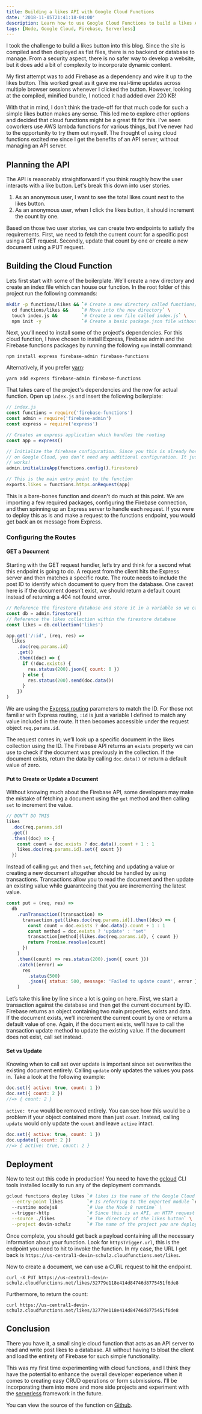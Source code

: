 ```yaml
---
title: Building a likes API with Google Cloud Functions
date: '2018-11-05T21:41:18-04:00'
description: Learn how to use Google Cloud Functions to build a likes API with Node
tags: [Node, Google Cloud, Firebase, Serverless]
---
```


I took the challenge to build a likes button into this blog. Since the site is
compiled and then deployed as flat files, there is no backend or database to
manage. From a security aspect, there is no safer way to develop a website, but
it does add a bit of complexity to incorporate dynamic content.

My first attempt was to add Firebase as a dependency and wire it up to the likes
button. This worked great as it gave me real-time updates across multiple
browser sessions whenever I clicked the button. However, looking at the
compiled, minified bundle, I noticed it had added over 220 KB!

With that in mind, I don’t think the trade-off for that much code for such a
simple likes button makes any sense. This led me to explore other options and
decided that cloud functions might be a great fit for this. I’ve seen coworkers
use AWS lambda functions for various things, but I’ve never had to the
opportunity to try them out myself. The thought of using cloud functions excited
me since I get the benefits of an API server, without managing an API server.

## Planning the API

The API is reasonably straightforward if you think roughly how the user
interacts with a like button. Let's break this down into user stories.

1. As an anonymous user, I want to see the total likes count next to the likes
   button.
1. As an anonymous user, when I click the likes button, it should increment the
   count by one.

Based on those two user stories, we can create two endpoints to satisfy the
requirements. First, we need to fetch the current count for a specific post
using a GET request. Secondly, update that count by one or create a new document
using a PUT request.

## Building the Cloud Function

Lets first start with some of the boilerplate. We’ll create a new directory and
create an index file which can house our function. In the root folder of this
project run the following commands:

```sh
mkdir -p functions/likes && `# Create a new directory called functions/likes` \
  cd functions/likes &&     `# Move into the new directory` \
  touch index.js &&         `# Create a new file called index.js` \
  npm init -y               `# Create a basic package.json file without any configuration`
```

Next, you’ll need to install some of the project's dependencies. For this cloud
function, I have chosen to install Express, Firebase admin and the Firebase
functions packages by running the following `npm` install command:

```shell
npm install express firebase-admin firebase-functions
```

Alternatively, if you prefer [yarn](https://yarnpkg.com):

```shell
yarn add express firebase-admin firebase-functions
```

That takes care of the project's dependencies and the now for actual function.
Open up `index.js` and insert the following boilerplate:

```javascript
// index.js
const functions = require('firebase-functions')
const admin = require('firebase-admin')
const express = require('express')

// Creates an express application which handles the routing
const app = express()

// Initialize the firebase configuration. Since you this is already hosted
// on Google Cloud, you don’t need any additional configuration. It just
// works!
admin.initializeApp(functions.config().firestore)

// This is the main entry point to the function
exports.likes = functions.https.onRequest(app)
```

This is a bare-bones function and doesn't do much at this point. We are
importing a few required packages, configuring the Firebase connection, and then
spinning up an Express server to handle each request. If you were to deploy this
as is and make a request to the functions endpoint, you would get back an `OK`
message from Express.

### Configuring the Routes

#### GET a Document

Starting with the GET request handler, let’s try and think for a second what
this endpoint is going to do. A request from the client hits the Express server
and then matches a specific route. The route needs to include the post ID to
identify which document to query from the database. One caveat here is if the
document doesn’t exist, we should return a default count instead of returning a
404 not found error.

```js
// Reference the firestore database and store it in a variable so we can use it across both functions
const db = admin.firestore()
// Reference the likes collection within the firestore database
const likes = db.collection('likes')

app.get('/:id', (req, res) =>
  likes
    .doc(req.params.id)
    .get()
    .then((doc) => {
      if (!doc.exists) {
        res.status(200).json({ count: 0 })
      } else {
        res.status(200).send(doc.data())
      }
    })
)
```

We are using the [Express routing](https://expressjs.com/en/guide/routing.html)
parameters to match the ID. For those not familiar with Express routing, `:id`
is just a variable I defined to match any value included in the route. It then
becomes accessible under the request object `req.params.id`.

The request comes in; we’ll look up a specific document in the likes collection
using the ID. The Firebase API returns an `exists` property we can use to check
if the document was previously in the collection. If the document exists, return
the data by calling `doc.data()` or return a default value of zero.

#### Put to Create or Update a Document

Without knowing much about the Firebase API, some developers may make the
mistake of fetching a document using the `get` method and then calling `set` to
increment the value.

```js
// DON”T DO THIS
likes
  .doc(req.params.id)
  .get()
  .then((doc) => {
    const count = doc.exists ? doc.data().count + 1 : 1
    likes.doc(req.params.id).set({ count })
  })
```

Instead of calling `get` and then `set`, fetching and updating a value or
creating a new document altogether should be handled by using transactions.
Transactions allow you to read the document and then update an existing value
while guaranteeing that you are incrementing the latest value.

```js
const put = (req, res) =>
  db
    .runTransaction((transaction) =>
      transaction.get(likes.doc(req.params.id)).then((doc) => {
        const count = doc.exists ? doc.data().count + 1 : 1
        const method = doc.exists ? 'update' : 'set'
        transaction[method](likes.doc(req.params.id), { count })
        return Promise.resolve(count)
      })
    )
    .then((count) => res.status(200).json({ count }))
    .catch((error) =>
      res
        .status(500)
        .json({ status: 500, message: 'Failed to update count', error })
    )
```

Let’s take this line by line since a lot is going on here. First, we start a
transaction against the database and then get the current document by ID.
Firebase returns an object containing two main properties, exists and data. If
the document exists, we’ll increment the current count by one or return a
default value of one. Again, if the document exists, we’ll have to call the
transaction update method to update the existing value. If the document does not
exist, call set instead.

#### Set vs Update

Knowing when to call set over update is important since set overwrites the
existing document entirely. Calling `update` only updates the values you pass
in. Take a look at the following example:

```js
doc.set({ active: true, count: 1 })
doc.set({ count: 2 })
//=> { count: 2 }
```

`active: true` would be removed entirely. You can see how this would be a
problem if your object contained more than just `count`. Instead, calling
`update` would only update the `count` and leave `active` intact.

```js
doc.set({ active: true, count: 1 })
doc.update({ count: 2 })
//=> { active: true, count: 2 }
```

## Deployment

Now to test out this code in production! You need to have the
[gcloud](https://cloud.google.com/sdk/gcloud/) CLI tools installed locally to
run any of the deployment commands.

```sh
gcloud functions deploy likes `# likes is the name of the Google Cloud Function` \
  --entry-point likes         `# Is referring to the exported module `exports.likes` \
  --runtime nodejs8           `# Use the Node 8 runtime` \
  --trigger-http              `# Since this is an API, an HTTP request triggers this function` \
  --source ./likes            `# The directory of the likes button` \
  --project devin-schulz      `# The name of the project you are deploying. May not be required`
```

Once complete, you should get back a payload containing all the necessary
information about your function. Look for `httpsTrigger.url`, this is the
endpoint you need to hit to invoke the function. In my case, the URL I get back
is `https://us-central1-devin-schulz.cloudfunctions.net/likes`.

Now to create a document, we can use a CURL request to hit the endpoint.

```shell
curl -X PUT https://us-central1-devin-schulz.cloudfunctions.net/likes/32779e118e414d84746d8775451f6de8
```

Furthermore, to return the count:

```shell
curl https://us-central1-devin-schulz.cloudfunctions.net/likes/32779e118e414d84746d8775451f6de8
```

## Conclusion

There you have it, a small single cloud function that acts as an API server to
read and write post likes to a database. All without having to bloat the client
and load the entirety of Firebase for such simple functionality.

This was my first time experimenting with cloud functions, and I think they have
the potential to enhance the overall developer experience when it comes to
creating easy CRUD operations or form submissions. I'll be incorporating them
into more and more side projects and experiment with the
[serverless](https://serverless.com/) framework in the future.

You can view the source of the function on
[Github](https://github.com/devinschulz/blog/blob/master/functions/likes.js).
